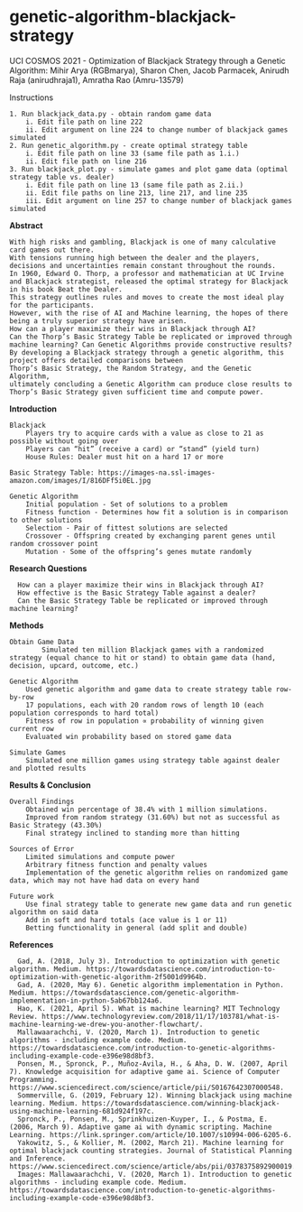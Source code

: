 # genetic-algorithm-blackjack-strategy
UCI COSMOS 2021 - Optimization of Blackjack Strategy through a Genetic Algorithm:
Mihir Arya (RGBmarya), Sharon Chen, Jacob Parmacek, Anirudh Raja (anirudhraja1), Amratha Rao (Amru-13579)

Instructions

	1. Run blackjack_data.py - obtain random game data
		i. Edit file path on line 222
		ii. Edit argument on line 224 to change number of blackjack games simulated
	2. Run genetic_algorithm.py - create optimal strategy table
		i. Edit file path on line 33 (same file path as 1.i.)
		ii. Edit file path on line 216
	3. Run blackjack_plot.py - simulate games and plot game data (optimal strategy table vs. dealer)
		i. Edit file path on line 13 (same file path as 2.ii.)
		ii. Edit file paths on line 213, line 217, and line 235
		iii. Edit argument on line 257 to change number of blackjack games simulated
	
	




**Abstract**

	With high risks and gambling, Blackjack is one of many calculative card games out there. 
	With tensions running high between the dealer and the players, decisions and uncertainties remain constant throughout the rounds. 
	In 1960, Edward O. Thorp, a professor and mathematician at UC Irvine and Blackjack strategist, released the optimal strategy for Blackjack in his book Beat the Dealer. 
	This strategy outlines rules and moves to create the most ideal play for the participants. 
	However, with the rise of AI and Machine learning, the hopes of there being a truly superior strategy have arisen. 
	How can a player maximize their wins in Blackjack through AI?
	Can the Thorp’s Basic Strategy Table be replicated or improved through machine learning? Can Genetic Algorithms provide constructive results?
	By developing a Blackjack strategy through a genetic algorithm, this project offers detailed comparisons between 
	Thorp’s Basic Strategy, the Random Strategy, and the Genetic Algorithm, 
	ultimately concluding a Genetic Algorithm can produce close results to Thorp’s Basic Strategy given sufficient time and compute power.



**Introduction**

 	Blackjack
	    Players try to acquire cards with a value as close to 21 as possible without going over
	    Players can “hit” (receive a card) or “stand” (yield turn)
	    House Rules: Dealer must hit on a hard 17 or more

	Basic Strategy Table: https://images-na.ssl-images-amazon.com/images/I/816DFf5i0EL.jpg 

 	Genetic Algorithm
	    Initial population - Set of solutions to a problem
	    Fitness function - Determines how fit a solution is in comparison to other solutions
	    Selection - Pair of fittest solutions are selected 
	    Crossover - Offspring created by exchanging parent genes until random crossover point
	    Mutation - Some of the offspring’s genes mutate randomly



**Research Questions**

	  How can a player maximize their wins in Blackjack through AI?
	  How effective is the Basic Strategy Table against a dealer? 
	  Can the Basic Strategy Table be replicated or improved through machine learning?



**Methods**

 	Obtain Game Data
    		Simulated ten million Blackjack games with a randomized strategy (equal chance to hit or stand) to obtain game data (hand, decision, upcard, outcome, etc.)

 	Genetic Algorithm
		Used genetic algorithm and game data to create strategy table row-by-row 
		17 populations, each with 20 random rows of length 10 (each population corresponds to hard total)
		Fitness of row in population ∝ probability of winning given current row 
		Evaluated win probability based on stored game data

  	Simulate Games
		Simulated one million games using strategy table against dealer and plotted results


**Results & Conclusion**

	Overall Findings
		Obtained win percentage of 38.4% with 1 million simulations.
		Improved from random strategy (31.60%) but not as successful as Basic Strategy (43.30%)
		Final strategy inclined to standing more than hitting

	Sources of Error
		Limited simulations and compute power
		Arbitrary fitness function and penalty values
		Implementation of the genetic algorithm relies on randomized game data, which may not have had data on every hand
    
	Future work
		Use final strategy table to generate new game data and run genetic algorithm on said data
		Add in soft and hard totals (ace value is 1 or 11)
		Betting functionality in general (add split and double)
    
   
   
**References**

	  Gad, A. (2018, July 3). Introduction to optimization with genetic algorithm. Medium. https://towardsdatascience.com/introduction-to-optimization-with-genetic-algorithm-2f5001d9964b.
	  Gad, A. (2020, May 6). Genetic algorithm implementation in Python. Medium. https://towardsdatascience.com/genetic-algorithm-implementation-in-python-5ab67bb124a6.
	  Hao, K. (2021, April 5). What is machine learning? MIT Technology Review. https://www.technologyreview.com/2018/11/17/103781/what-is-machine-learning-we-drew-you-another-flowchart/.
	  Mallawaarachchi, V. (2020, March 1). Introduction to genetic algorithms - including example code. Medium. https://towardsdatascience.com/introduction-to-genetic-algorithms-including-example-code-e396e98d8bf3.
	  Ponsen, M., Spronck, P., Muñoz-Avila, H., & Aha, D. W. (2007, April 7). Knowledge acquisition for adaptive game ai. Science of Computer Programming. https://www.sciencedirect.com/science/article/pii/S0167642307000548.
	  Sommerville, G. (2019, February 12). Winning blackjack using machine learning. Medium. https://towardsdatascience.com/winning-blackjack-using-machine-learning-681d924f197c.
	  Spronck, P., Ponsen, M., Sprinkhuizen-Kuyper, I., & Postma, E. (2006, March 9). Adaptive game ai with dynamic scripting. Machine Learning. https://link.springer.com/article/10.1007/s10994-006-6205-6.
	  Yakowitz, S., & Kollier, M. (2002, March 21). Machine learning for optimal blackjack counting strategies. Journal of Statistical Planning and Inference. https://www.sciencedirect.com/science/article/abs/pii/0378375892900019. 
	  Images: Mallawaarachchi, V. (2020, March 1). Introduction to genetic algorithms - including example code. Medium. https://towardsdatascience.com/introduction-to-genetic-algorithms-including-example-code-e396e98d8bf3.


